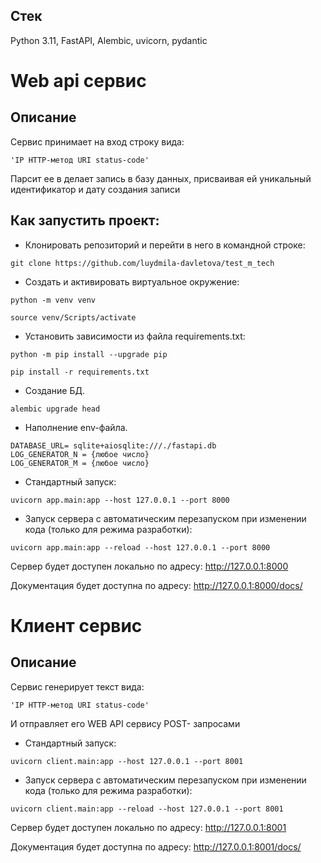 ## Стек
Python 3.11, FastAPI, Alembic, uvicorn, pydantic

# Web api сервис
## Описание
Сервис принимает на вход строку вида:
```
'IP HTTP-метод URI status-code'
```

Парсит ее в делает запись в базу данных, присваивая ей уникальный идентификатор и дату создания записи

## **Как запустить проект**:
* Клонировать репозиторий и перейти в него в командной строке:
```
git clone https://github.com/luydmila-davletova/test_m_tech
```
* Создать и активировать виртуальное окружение:
```
python -m venv venv

source venv/Scripts/activate
```
* Установить зависимости из файла requirements.txt:
```
python -m pip install --upgrade pip

pip install -r requirements.txt
```
* Создание БД.
```
alembic upgrade head
```
* Наполнение env-файла.
```
DATABASE_URL= sqlite+aiosqlite:///./fastapi.db
LOG_GENERATOR_N = {любое число}
LOG_GENERATOR_M = {любое число}
```
* Стандартный запуск:
```
uvicorn app.main:app --host 127.0.0.1 --port 8000
```
* Запуск сервера с автоматическим перезапуском при изменении кода (только для режима разработки):
```
uvicorn app.main:app --reload --host 127.0.0.1 --port 8000
```
Сервер будет доступен локально по адресу: http://127.0.0.1:8000

Документация будет доступна по адресу:
http://127.0.0.1:8000/docs/

# Клиент сервис
## Описание
Сервис генерирует текст вида: 
```
'IP HTTP-метод URI status-code'
```
И отправляет его WEB API сервису POST- запросами

* Стандартный запуск:
```
uvicorn сlient.main:app --host 127.0.0.1 --port 8001
```
* Запуск сервера с автоматическим перезапуском при изменении кода (только для режима разработки):
```
uvicorn client.main:app --reload --host 127.0.0.1 --port 8001
```

Сервер будет доступен локально по адресу: http://127.0.0.1:8001

Документация будет доступна по адресу:
http://127.0.0.1:8001/docs/